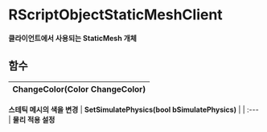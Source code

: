 # **RScriptObjectStaticMeshClient**

 **클라이언트에서 사용되는 StaticMesh 개체** 
## **함수**

| **ChangeColor(Color ChangeColor)** |
| :--- |
 **스테틱 메시의 색을 변경** 
| **SetSimulatePhysics(bool bSimulatePhysics)** |
| :--- |
 **물리 적용 설정** 
